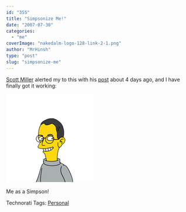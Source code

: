 ```yaml
---
id: "355"
title: "Simpsonize Me!"
date: "2007-07-30"
categories: 
  - "me"
coverImage: "nakedalm-logo-128-link-2-1.png"
author: "MrHinsh"
type: "post"
slug: "simpsonize-me"
---
```


[Scott Miller](http://geekswithblogs.net/appsguild) alerted my to this with his [post](http://geekswithblogs.net/appsguild/archive/2007/07/18/114038.aspx "Simpsonize Me!") about 4 days ago, and I have finally got it working:

[![your_image2](images/SimpsonizeMe_D7E3-your_image2_thumb_1-1-2.png)](http://blog.hinshelwood.com/files/2011/05/GWB-WindowsLiveWriter-SimpsonizeMe_D7E3-your_image2_1.png)

Me as a Simpson!

Technorati Tags: [Personal](http://technorati.com/tags/Personal)



